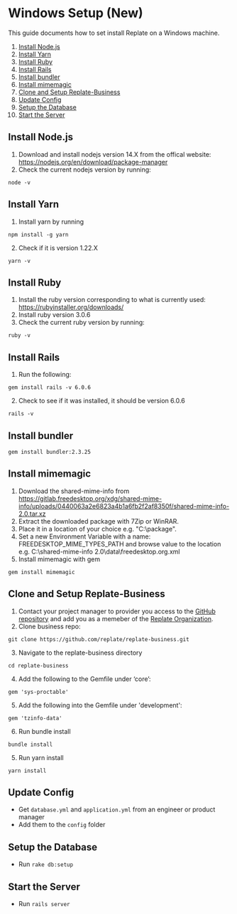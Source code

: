 <!-- up to date as of June 6th 2024 -->
# Windows Setup (New)

This guide documents how to set install Replate on a Windows machine.

1. [Install Node.js](#install-nodejs)
2. [Install Yarn](#install-yarn)
3. [Install Ruby](#install-ruby)
4. [Install Rails](#install-rails)
5. [Install bundler](#install-bundler)
6. [Install mimemagic](#install-mimemagic)
7. [Clone and Setup Replate-Business](#clone-and-setup-replate-business)
8. [Update Config](#update-config)
9. [Setup the Database](#setup-the-database)
10. [Start the Server](#start-the-server)

## Install Node.js

1. Download and install nodejs version 14.X from the offical website: https://nodejs.org/en/download/package-manager
2. Check the current nodejs version by running:
```shell
node -v
```

## Install Yarn
1. Install yarn by running
```shell
npm install -g yarn
```
2. Check if it is version 1.22.X
```shell
yarn -v
```

## Install Ruby
1. Install the ruby version corresponding to what is currently used: https://rubyinstaller.org/downloads/
2. Install ruby version 3.0.6
3. Check the current ruby version by running:
```shell
ruby -v
```

## Install Rails
1. Run the following:
```shell
gem install rails -v 6.0.6
```
2. Check to see if it was installed, it should be version 6.0.6
```shell
rails -v 
```

## Install bundler
```shell
gem install bundler:2.3.25
```

## Install mimemagic
1. Download the shared-mime-info from https://gitlab.freedesktop.org/xdg/shared-mime-info/uploads/0440063a2e6823a4b1a6fb2f2af8350f/shared-mime-info-2.0.tar.xz
2. Extract the downloaded package with 7Zip or WinRAR.
3. Place it in a location of your choice e.g. "C:\package".
4. Set a new Environment Variable with a name: FREEDESKTOP_MIME_TYPES_PATH and browse value to the location e.g. C:\shared-mime-info 2.0\data\freedesktop.org.xml
5. Install mimemagic with gem
```shell
gem install mimemagic
```

## Clone and Setup Replate-Business
1. Contact your project manager to provider you access to the [GitHub repository](https://github.com/replate/replate-business) and add you as a memeber of the [Replate Organization](https://github.com/replate).
2. Clone business repo:
```shell
git clone https://github.com/replate/replate-business.git
```

3. Navigate to the replate-business directory
```shell
cd replate-business
```
4. Add the following to the Gemfile under ‘core’:
```shell
gem 'sys-proctable'
```
5. Add the following into the Gemfile under 'development':
```shell
gem 'tzinfo-data'
```

6. Run bundle install
```shell
bundle install
```
5. Run yarn install
```shell
yarn install
```


## Update Config

- Get `database.yml` and `application.yml` from an engineer or product manager
- Add them to the `config` folder

## Setup the Database 
- Run `rake db:setup`

## Start the Server
- Run `rails server`

